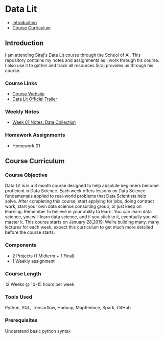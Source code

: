 # Data Lit

- [Introduction](#introduction)
- [Course Curriculum](#course-curriculum)


<a id="introduction"></a>
## Introduction

I am attending Siraj's Data Lit course through the School of AI. This repository contains my notes and assignments as I work through his course. I also use it to gather and track all resources Siraj provides us through his course.

### Course Links

- [Course Website](https://www.theschool.ai/courses/data-lit/)
- [Data Lit Official Trailer](https://www.youtube.com/watch?v=2GwzlT2M59A)


### Weekly Notes
- [Week 01 Notes: Data Collection](week01_data_collection/README.md)


### Homework Assignments
- Homework 01

<a id="course-curriculum"></a>
## Course Curriculum


### Course Objective

Data Lit is is a 3 month course designed to help absolute beginners become proficient in Data Science. Each week offers lessons on Data Science fundamentals applied to real-world problems that Data Scientists help solve. After completing this course, start applying for jobs, doing contract work, start your own data science consulting group, or just keep on learning. Remember to believe in your ability to learn. You can learn data science, you will learn data science, and if you stick to it, eventually you will master it. This course starts on January 28,2019.  We’re building many, many lectures for each week, expect this curriculum to get much more detailed before the course starts.

### Components

- 2 Projects (1 Midterm + 1 Final)
- 1 Weekly assignment

### Course Length
12 Weeks @ 10-15 hours per week


### Tools Used
Python, SQL, Tensorflow, Hadoop, MapReduce, Spark, GitHub

### Prerequisites 
Understand basic python syntax